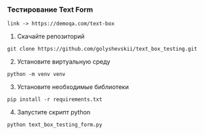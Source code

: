 ### Тестирование Text Form
`link -> https://demoqa.com/text-box`

1. Скачайте репозиторий
```
git clone https://github.com/golyshevskii/text_box_testing.git
```
2. Установите виртуальную среду
```
python -m venv venv
```
3. Установите необходимые библиотеки
```
pip install -r requirements.txt
```
4. Запустите скрипт python
```
python text_box_testing_form.py
```
